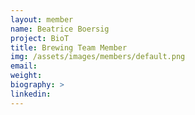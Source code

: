 ```yaml
---
layout: member
name: Beatrice Boersig
project: BioT
title: Brewing Team Member
img: /assets/images/members/default.png
email:
weight: 
biography: >
linkedin:
---
```

